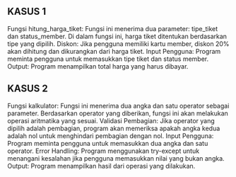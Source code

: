 ## KASUS 1
Fungsi hitung_harga_tiket: 
Fungsi ini menerima dua parameter: tipe_tiket dan status_member.
Di dalam fungsi ini, harga tiket ditentukan berdasarkan tipe yang dipilih.
Diskon:
Jika pengguna memiliki kartu member, diskon 20% akan dihitung dan dikurangkan dari harga tiket.
Input Pengguna:
Program meminta pengguna untuk memasukkan tipe tiket dan status member.
Output:
Program menampilkan total harga yang harus dibayar.

## KASUS 2
Fungsi kalkulator:
Fungsi ini menerima dua angka dan satu operator sebagai parameter.
Berdasarkan operator yang diberikan, fungsi ini akan melakukan operasi aritmatika yang sesuai.
Validasi Pembagian: 
Jika operator yang dipilih adalah pembagian, program akan memeriksa apakah angka kedua adalah nol untuk menghindari pembagian dengan nol.
Input Pengguna: 
Program meminta pengguna untuk memasukkan dua angka dan satu operator.
Error Handling:
Program menggunakan try-except untuk menangani kesalahan jika pengguna memasukkan nilai yang bukan angka.
Output:
Program menampilkan hasil dari operasi yang dilakukan.

